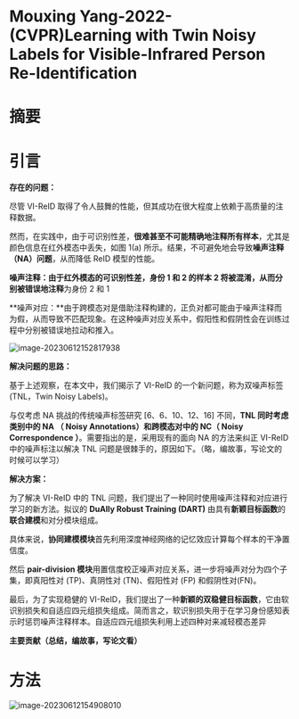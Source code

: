 # Mouxing Yang-2022-(CVPR)Learning with Twin Noisy Labels for Visible-Infrared Person Re-Identification

# 摘要





# 引言

**存在的问题：**

尽管 VI-ReID 取得了令人鼓舞的性能，但其成功在很大程度上依赖于高质量的注释数据。

然而，在实践中，由于可识别性差，**很难甚至不可能精确地注释所有样本**，尤其是颜色信息在红外模态中丢失，如图 1(a) 所示。结果，不可避免地会导致**噪声注释（NA）问题**，从而降低 ReID 模型的性能。

**噪声注释：**由于红外模态的可识别性差，身份 1 和 2 的样本 2 将被混淆，从而分别被**错误地注释**为身份 2 和 1

**噪声对应：**由于跨模态对是借助注释构建的，正负对都可能由于噪声注释而为假，从而导致不匹配现象。在这种噪声对应关系中，假阳性和假阴性会在训练过程中分别被错误地拉动和推入。

![image-20230612152817938](C:\Users\admin\AppData\Roaming\Typora\typora-user-images\image-20230612152817938.png)



**解决问题的思路：**

基于上述观察，在本文中，我们揭示了 VI-ReID 的一个新问题，称为双噪声标签 (TNL，Twin Noisy Labels)。

与仅考虑 NA 挑战的传统噪声标签研究 [6、6、10、12、16] 不同，**TNL 同时考虑类别中的 NA （ Noisy Annotations）和跨模态对中的 NC（ Noisy Correspondence ）**。需要指出的是，采用现有的面向 NA 的方法来纠正 VI-ReID 中的噪声标注以解决 TNL 问题是很棘手的，原因如下。（略，编故事，写论文的时候可以学习）



**解决方案：**

为了解决 VI-ReID 中的 TNL 问题，我们提出了一种同时使用噪声注释和对应进行学习的新方法。拟议的 **DuAlly Robust Training (DART)** 由具有**新颖目标函数**的**联合建模**和对分模块组成。

具体来说，**协同建模模块**首先利用深度神经网络的记忆效应计算每个样本的干净置信度。

然后 **pair-division 模块**用置信度校正噪声对应关系，进一步将噪声对分为四个子集，即真阳性对 (TP)、真阴性对 (TN)、假阳性对 (FP) 和假阴性对(FN)。

最后，为了实现稳健的 VI-ReID，我们提出了一种**新颖的双稳健目标函数**，它由软识别损失和自适应四元组损失组成。简而言之，软识别损失用于在学习身份感知表示时惩罚噪声注释样本。自适应四元组损失利用上述四种对来减轻模态差异



**主要贡献（总结，编故事，写论文看）**





# 方法

![image-20230612154908010](C:\Users\admin\AppData\Roaming\Typora\typora-user-images\image-20230612154908010.png)